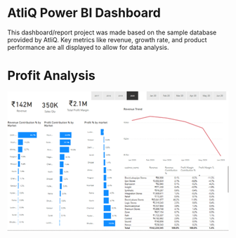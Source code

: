 # AtliQ Power BI Dashboard

This dashboard/report project was made based on the sample database provided by AtliQ. Key metrics like revenue, growth rate, and product performance are all displayed to allow for data analysis. 

# Profit Analysis 
![lol](https://github.com/tony17gh/Test/blob/main/demo%20images/profit_analysis.png?raw=true)
